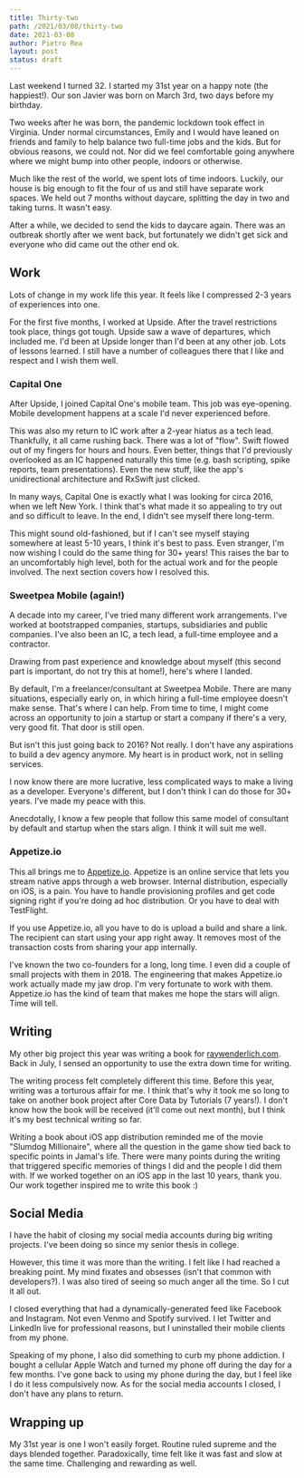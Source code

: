 ```yaml
---
title: Thirty-two
path: /2021/03/08/thirty-two 
date: 2021-03-08
author: Pietro Rea
layout: post
status: draft
---
```


Last weekend I turned 32. I started my 31st year on a happy note (the happiest!). Our son Javier was born on March 3rd, two days before my birthday.  

Two weeks after he was born, the pandemic lockdown took effect in Virginia. Under normal circumstances, Emily and I would have leaned on friends and family to help balance two full-time jobs and the kids. But for obvious reasons, we could not. Nor did we feel comfortable going anywhere where we might bump into other people, indoors or otherwise. 

Much like the rest of the world, we spent lots of time indoors. Luckily, our house is big enough to fit the four of us and still have separate work spaces. We held out 7 months without daycare, splitting the day in two and taking turns. It wasn't easy. 

After a while, we decided to send the kids to daycare again. There was an outbreak shortly after we went back, but fortunately we didn't get sick and everyone who did came out the other end ok.

## Work

Lots of change in my work life this year. It feels like I compressed 2-3 years of experiences into one. 

For the first five months, I worked at Upside. After the travel restrictions took place, things got tough. Upside saw a wave of departures, which included me. I'd been at Upside longer than I'd been at any other job. Lots of lessons learned. I still have a number of colleagues there that I like and respect and I wish them well.

### Capital One

After Upside, I joined Capital One's mobile team. This job was eye-opening. Mobile development happens at a scale I'd never experienced before. 

This was also my return to IC work after a 2-year hiatus as a tech lead. Thankfully, it all came rushing back. There was a lot of "flow". Swift flowed out of my fingers for hours and hours. Even better, things that I'd previously overlooked as an IC happened naturally this time (e.g. bash scripting, spike reports, team presentations). Even the new stuff, like the app's unidirectional architecture and RxSwift just clicked. 

In many ways, Capital One is exactly what I was looking for circa 2016, when we left New York. I think that's what made it so appealing to try out and so difficult to leave. In the end, I didn't see myself there long-term. 

This might sound old-fashioned, but if I can't see myself staying somewhere at least 5-10 years, I think it's best to pass. Even stranger, I'm now wishing I could do the same thing for 30+ years! This raises the bar to an uncomfortably high level, both for the actual work and for the people involved. The next section covers how I resolved this.

### Sweetpea Mobile (again!)

A decade into my career, I've tried many different work arrangements. I've worked at bootstrapped companies, startups, subsidiaries and public companies. I've also been an IC, a tech lead, a full-time employee and a contractor. 

Drawing from past experience and knowledge about myself (this second part is important, do not try this at home!), here's where I landed.

By default, I'm a freelancer/consultant at Sweetpea Mobile. There are many situations, especially early on, in which hiring a full-time employee doesn't make sense. That's where I can help. From time to time, I might come across an opportunity to join a startup or start a company if there's a very, very good fit. That door is still open.

But isn't this just going back to 2016? Not really. I don't have any aspirations to build a dev agency anymore. My heart is in product work, not in selling services.
 
I now know there are more lucrative, less complicated ways to make a living as a developer. Everyone's different, but I don't think I can do those for 30+ years. I've made my peace with this.

Anecdotally, I know a few people that follow this same model of consultant by default and startup when the stars align. I think it will suit me well.

### Appetize.io

This all brings me to [Appetize.io](https://appetize.io). Appetize is an online service that lets you stream native apps through a web browser. Internal distribution, especially on iOS, is a pain. You have to handle provisioning profiles and get code signing right if you're doing ad hoc distribution. Or you have to deal with TestFlight.

If you use Appetize.io, all you have to do is upload a build and share a link. The recipient can start using your app right away. It removes most of the transaction costs from sharing your app internally.

I've known the two co-founders for a long, long time. I even did a couple of small projects with them in 2018. The engineering that makes Appetize.io work actually made my jaw drop. I'm very fortunate to work with them. Appetize.io has the kind of team that makes me hope the stars will align. Time will tell.

## Writing

My other big project this year was writing a book for [raywenderlich.com](https://raywenderlich.com). Back in July, I sensed an opportunity to use the extra down time for writing.

The writing process felt completely different this time. Before this year, writing was a torturous affair for me. I think that's why it took me so long to take on another book project after Core Data by Tutorials (7 years!). I don't know how the book will be received (it'll come out next month), but I think it's my best technical writing so far.

Writing a book about iOS app distribution reminded me of the movie "Slumdog Millionaire", where all the question in the game show tied back to specific points in Jamal's life. There were many points during the writing that triggered specific memories of things I did and the people I did them with. If we worked together on an iOS app in the last 10 years, thank you. Our work together inspired me to write this book :)

## Social Media

I have the habit of closing my social media accounts during big writing projects. I've been doing so since my senior thesis in college. 

However, this time it was more than the writing. I felt like I had reached a breaking point. My mind fixates and obsesses (isn't that common with developers?). I was also tired of seeing so much anger all the time. So I cut it all out.

I closed everything that had a dynamically-generated feed like Facebook and Instagram. Not even Venmo and Spotify survived. I let Twitter and LinkedIn live for professional reasons, but I uninstalled their mobile clients from my phone. 

Speaking of my phone, I also did something to curb my phone addiction. I bought a cellular Apple Watch and turned my phone off during the day for a few months. I've gone back to using my phone during the day, but I feel like I do it less compulsively now. As for the social media accounts I closed, I don't have any plans to return.

## Wrapping up

My 31st year is one I won't easily forget. Routine ruled supreme and the days blended together. Paradoxically, time felt like it was fast and slow at the same time. Challenging and rewarding as well. 